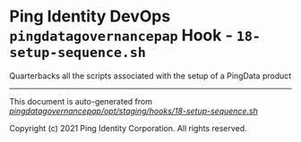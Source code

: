 
# Ping Identity DevOps `pingdatagovernancepap` Hook - `18-setup-sequence.sh`
 Quarterbacks all the scripts associated with the setup of a
 PingData product

---
This document is auto-generated from _[pingdatagovernancepap/opt/staging/hooks/18-setup-sequence.sh](https://github.com/pingidentity/pingidentity-docker-builds/blob/master/pingdatagovernancepap/opt/staging/hooks/18-setup-sequence.sh)_

Copyright (c) 2021 Ping Identity Corporation. All rights reserved.
